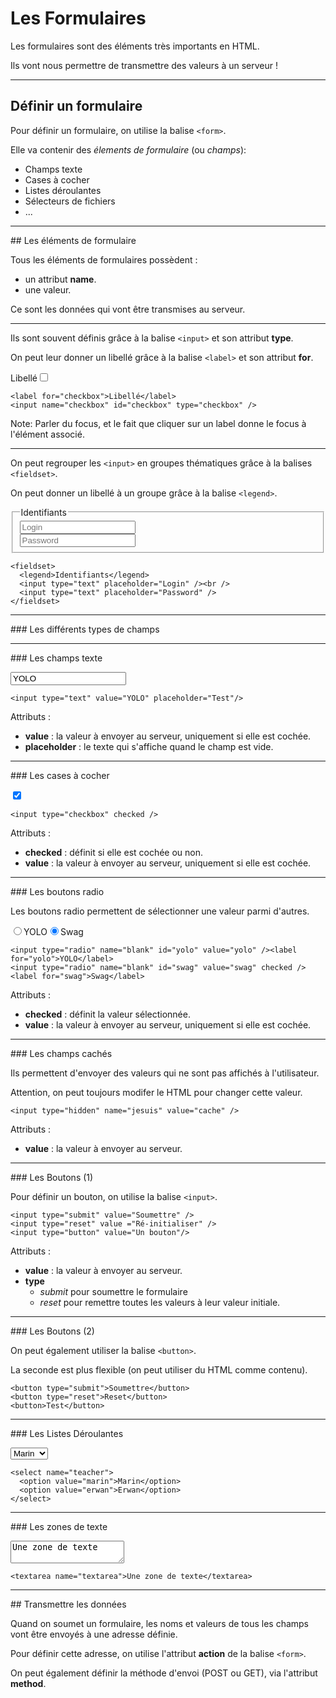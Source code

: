 # Les Formulaires

Les formulaires sont des éléments très importants en HTML.

Ils vont nous permettre de transmettre des valeurs à un serveur !



---



## Définir un formulaire

Pour définir un formulaire, on utilise la balise `<form>`.

Elle va contenir des _élements de formulaire_ (ou _champs_):
- Champs texte
- Cases à cocher
- Listes déroulantes
- Sélecteurs de fichiers
- ...



---



## Les éléments de formulaire

Tous les éléments de formulaires possèdent :
- un attribut **name**.
- une valeur.

Ce sont les données qui vont être transmises au serveur.


***


Ils sont souvent définis grâce à la balise `<input>` et son attribut **type**.

On peut leur donner un libellé grâce à la balise `<label>` et son attribut **for**.

<label for="checkbox">Libellé</label><input name="checkbox" id="checkbox" type="checkbox" />


```
<label for="checkbox">Libellé</label>
<input name="checkbox" id="checkbox" type="checkbox" />
```


Note: Parler du focus, et le fait que cliquer sur un label donne le focus à l'élément associé.


***


On peut regrouper les `<input>` en groupes thématiques grâce à la balises `<fieldset>`.

On peut donner un libellé à un groupe grâce à la balise `<legend>`.

<fieldset>
  <legend>Identifiants</legend>
  <input type="text" placeholder="Login" /><br />
  <input type="text" placeholder="Password" />
</fieldset>

```
<fieldset>
  <legend>Identifiants</legend>
  <input type="text" placeholder="Login" /><br />
  <input type="text" placeholder="Password" />
</fieldset>
```



---



### Les différents types de champs



---



### Les champs texte

<input type="text" value="YOLO" placeholder="Test"/>

```
<input type="text" value="YOLO" placeholder="Test"/>
```

Attributs :
- **value** : la valeur à envoyer au serveur, uniquement si elle est cochée.
- **placeholder** : le texte qui s'affiche quand le champ est vide.


***


### Les cases à cocher

<input type="checkbox" checked />

```
<input type="checkbox" checked />
```

Attributs :
- **checked** : définit si elle est cochée ou non.
- **value** : la valeur à envoyer au serveur, uniquement si elle est cochée.


***


### Les boutons radio

Les boutons radio permettent de sélectionner une valeur parmi d'autres.

<input type="radio" name="blank" id="yolo" value="yolo" /><label for="yolo">YOLO</label><input type="radio" name="blank" id="swag" value="swag" checked /><label for="swag">Swag</label>

```
<input type="radio" name="blank" id="yolo" value="yolo" /><label for="yolo">YOLO</label>
<input type="radio" name="blank" id="swag" value="swag" checked /><label for="swag">Swag</label>
```

Attributs :
- **checked** : définit la valeur sélectionnée.
- **value** : la valeur à envoyer au serveur, uniquement si elle est cochée.



***


### Les champs cachés

Ils permettent d'envoyer des valeurs qui ne sont pas affichés à l'utilisateur.

Attention, on peut toujours modifer le HTML pour changer cette valeur.

<input type="hidden" name="jesuis" value="cache" />

```
<input type="hidden" name="jesuis" value="cache" />
```

Attributs :
- **value** : la valeur à envoyer au serveur.


***


### Les Boutons (1)

Pour définir un bouton, on utilise la balise `<input>`.

```
<input type="submit" value="Soumettre" />
<input type="reset" value ="Ré-initialiser" />
<input type="button" value="Un bouton"/>
```

Attributs :
- **value** : la valeur à envoyer au serveur.
- **type**
  - _submit_ pour soumettre le formulaire
  - _reset_ pour remettre toutes les valeurs à leur valeur initiale.


***


### Les Boutons (2)

On peut également utiliser la balise `<button>`.

La seconde est plus flexible (on peut utiliser du HTML comme contenu).

```
<button type="submit">Soumettre</button>
<button type="reset">Reset</button>
<button>Test</button>
```


***


### Les Listes Déroulantes

<select name="teacher">
  <option value="marin">Marin</option>
  <option value="erwan">Erwan</option>
</select>

```
<select name="teacher">
  <option value="marin">Marin</option>
  <option value="erwan">Erwan</option>
</select>
```


***


### Les zones de texte

<textarea name="textarea">Une zone de texte</textarea>

```
<textarea name="textarea">Une zone de texte</textarea>
```



---



## Transmettre les données

Quand on soumet un formulaire, les noms et valeurs de tous les champs vont être envoyés à une adresse définie.

Pour définir cette adresse, on utilise l'attribut **action** de la balise `<form>`.

On peut également définir la méthode d'envoi (POST ou GET), via l'attribut **method**.
